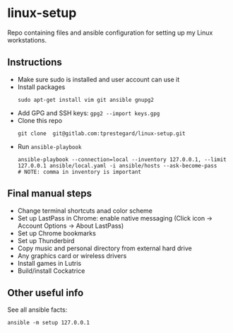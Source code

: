# linux-setup
Repo containing files and ansible configuration for setting up my Linux workstations.


## Instructions
* Make sure sudo is installed and user account can use it
* Install packages
  ```
  sudo apt-get install vim git ansible gnupg2
  ```
* Add GPG and SSH keys: `gpg2 --import keys.gpg`
* Clone this repo
  ```
  git clone  git@gitlab.com:tprestegard/linux-setup.git
  ```
* Run `ansible-playbook`
  ```
  ansible-playbook --connection=local --inventory 127.0.0.1, --limit 127.0.0.1 ansible/local.yaml -i ansible/hosts --ask-become-pass
  # NOTE: comma in inventory is important
  ```


## Final manual steps
* Change terminal shortcuts anad color scheme
* Set up LastPass in Chrome: enable native messaging (Click icon -> Account Options -> About LastPass)
* Set up Chrome bookmarks
* Set up Thunderbird
* Copy music and personal directory from external hard drive
* Any graphics card or wireless drivers
* Install games in Lutris
* Build/install Cockatrice


## Other useful info
See all ansible facts:
```
ansible -m setup 127.0.0.1
```
